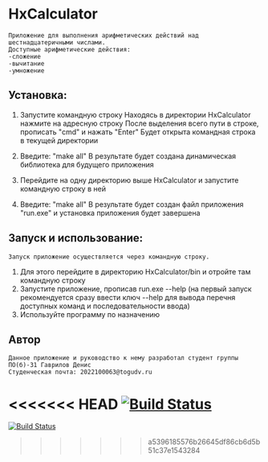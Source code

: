 # HxCalculator
	Приложение для выполнения арифметических действий над шестнадцатеричными числами.
	Доступные арифметические действия:
	-сложение
	-вычитание
	-умножение

## Установка:
1. Запустите командную строку
	Находясь в директории HxCalculator нажмите на адресную строку
	После выделения всего пути в строке, прописать "cmd" и нажать "Enter"
	Будет открыта командная строка в текущей директории

2. Введите: "make all"
	В результате будет создана динамическая библиотека для будущего приложения

3. Перейдите на одну директорию выше HxCalculator и запустите командную строку в ней

4. Введите: "make all"
	В результате будет создан файл приложения "run.exe" и установка приложения будет завершена

## Запуск и использование:
	Запуск приложение осуществляется через командную строку.

1. Для этого перейдите в директорию HxCalculator/bin и отройте там командную строку
2. Запустите приложение, прописав run.exe --help (на первый запуск рекомендуется сразу ввести ключ --help для вывода перечня доступных команд и последовательности ввода)
3. Используйте программу по назначению


## Автор
	Данное приложение и руководство к нему разработал студент группы ПО(б)-31 Гаврилов Денис
	Студенческая почта: 2022100063@togudv.ru

<<<<<<< HEAD
[![Build Status](https://travis-ci.com/github/GavrilovDR/GitLbs.svg?branch=master)](https://travis-ci.com/GavrilovDR/GitLbs)
=======
 [![Build Status](https://travis-ci.com/github/GavrilovDR/GitLbs.svg?branch=master)](https://travis-ci.com/GavrilovDR/GitLbs)
>>>>>>> a5396185576b26645df86cb6d5b51c37e1543284
